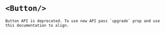 # `<Button/>`

`` Button API is deprecated. To use new API pass `upgrade` prop and use this documentation to align. ``
